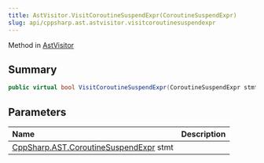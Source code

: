 ```yaml
---
title: AstVisitor.VisitCoroutineSuspendExpr(CoroutineSuspendExpr)
slug: api/cppsharp.ast.astvisitor.visitcoroutinesuspendexpr
---
```

Method in [AstVisitor](/api/cppsharp/ast/astvisitor)

## Summary



```csharp
public virtual bool VisitCoroutineSuspendExpr(CoroutineSuspendExpr stmt)
```

## Parameters

|Name|Description|
|:---|:---|
|[CppSharp.AST.CoroutineSuspendExpr](/api/cppsharp/ast/coroutinesuspendexpr) stmt||

